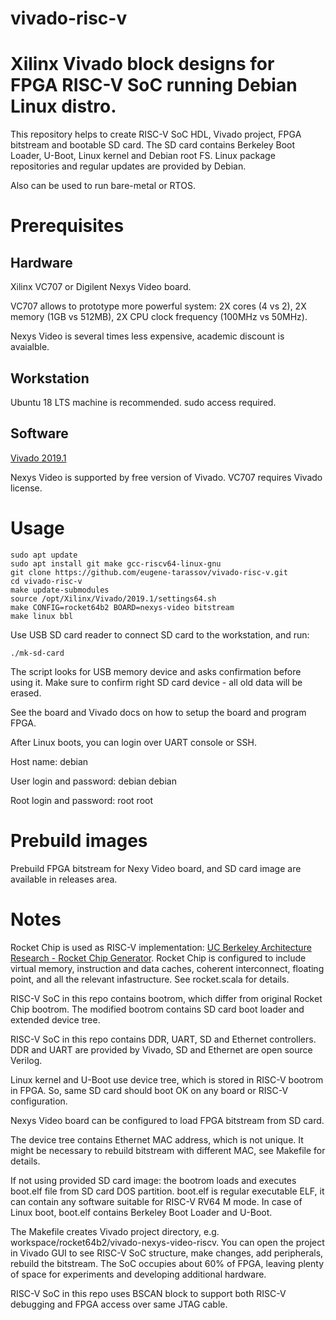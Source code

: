 # vivado-risc-v

# Xilinx Vivado block designs for FPGA RISC-V SoC running Debian Linux distro.

This repository helps to create RISC-V SoC HDL, Vivado project, FPGA bitstream and bootable SD card.
The SD card contains Berkeley Boot Loader, U-Boot, Linux kernel and Debian root FS.
Linux package repositories and regular updates are provided by Debian.

Also can be used to run bare-metal or RTOS.

# Prerequisites

## Hardware
Xilinx VC707 or Digilent Nexys Video board.

VC707 allows to prototype more powerful system: 2X cores (4 vs 2),
2X memory (1GB vs 512MB), 2X CPU clock frequency (100MHz vs 50MHz).

Nexys Video is several times less expensive, academic discount is avaialble.

## Workstation
Ubuntu 18 LTS machine is recommended.
sudo access required.

## Software
[Vivado 2019.1](https://www.xilinx.com/support/download/index.html/content/xilinx/en/downloadNav/vivado-design-tools/2019-1.html)

Nexys Video is supported by free version of Vivado. VC707 requires Vivado license.

# Usage
```
sudo apt update
sudo apt install git make gcc-riscv64-linux-gnu
git clone https://github.com/eugene-tarassov/vivado-risc-v.git
cd vivado-risc-v
make update-submodules
source /opt/Xilinx/Vivado/2019.1/settings64.sh
make CONFIG=rocket64b2 BOARD=nexys-video bitstream
make linux bbl
```
Use USB SD card reader to connect SD card to the workstation, and run:
```
./mk-sd-card
```
The script looks for USB memory device and asks confirmation before using it.
Make sure to confirm right SD card device - all old data will be erased.

See the board and Vivado docs on how to setup the board and program FPGA.

After Linux boots, you can login over UART console or SSH.

Host name: debian

User login and password: debian debian

Root login and password: root root

# Prebuild images

Prebuild FPGA bitstream for Nexy Video board, and SD card image are available in releases area.

# Notes

Rocket Chip is used as RISC-V implementation: [UC Berkeley Architecture Research - Rocket Chip Generator](https://bar.eecs.berkeley.edu/projects/rocket_chip.html).
Rocket Chip is configured to include virtual memory, instruction and data caches, coherent interconnect, floating point, and all the relevant infastructure.
See rocket.scala for details.

RISC-V SoC in this repo contains bootrom, which differ from original Rocket Chip bootrom.
The modified bootrom contains SD card boot loader and extended device tree.

RISC-V SoC in this repo contains DDR, UART, SD and Ethernet controllers.
DDR and UART are provided by Vivado, SD and Ethernet are open source Verilog.

Linux kernel and U-Boot use device tree, which is stored in RISC-V bootrom in FPGA.
So, same SD card should boot OK on any board or RISC-V configuration.

Nexys Video board can be configured to load FPGA bitstream from SD card.

The device tree contains Ethernet MAC address, which is not unique.
It might be necessary to rebuild bitstream with different MAC, see Makefile for details.

If not using provided SD card image: the bootrom loads and executes boot.elf file from SD card DOS partition.
boot.elf is regular executable ELF, it can contain any software suitable for RISC-V RV64 M mode.
In case of Linux boot, boot.elf contains Berkeley Boot Loader and U-Boot.

The Makefile creates Vivado project directory, e.g. workspace/rocket64b2/vivado-nexys-video-riscv.
You can open the project in Vivado GUI to see RISC-V SoC structure, make changes, add peripherals, rebuild the bitstream.
The SoC occupies about 60% of FPGA, leaving plenty of space for experiments and developing additional hardware.

RISC-V SoC in this repo uses BSCAN block to support both RISC-V debugging and FPGA access over same JTAG cable.